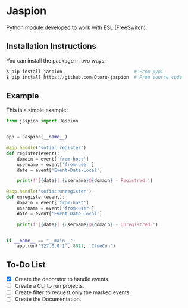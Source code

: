 # Jaspion

Python module developed to work with ESL (FreeSwitch).

## Installation Instructions

You can install the package in two ways:
```python
$ pip install jaspion                           # From pypi
$ pip install https://github.com/Otoru/jaspion  # From source code
```

## Example
This is a simple example:

```python 
from jaspion import Jaspion


app = Jaspion(__name__)

@app.handle('sofia::register')
def register(event):
    domain = event['from-host']
    username = event['from-user']
    date = event['Event-Date-Local']

    print(f'[{date}] {username}@{domain} - Registred.')

@app.handle('sofia::unregister')
def unregister(event):
    domain = event['from-host']
    username = event['from-user']
    date = event['Event-Date-Local']

    print(f'[{date}] {username}@{domain} - Unregistred.')


if __name__ == "__main__":
    app.run('127.0.0.1', 8021, 'ClueCon')
```

## To-Do List
- [X] Create the decorator to handle events.
- [ ] Create a CLI to run projects.
- [ ] Create filter to request only the marked events.
- [ ] Create the Documentation.
